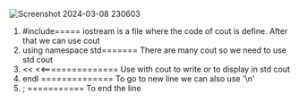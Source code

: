 ![Screenshot 2024-03-08 230603](https://github.com/Nikita-15-ab/DSA/assets/126350305/f0563608-c247-4df0-9d10-57ef578f08dc)


1) #include<iostream>===== iostream is a file where the code of cout is define. After that we can use cout
2) using namespace std======= There are many cout so we need to use std cout
3) <<  <<=============== Use with cout to write or to display in std cout
4) endl ============== To go to new line we can also use '\n'
5) ; =========== To end the line

